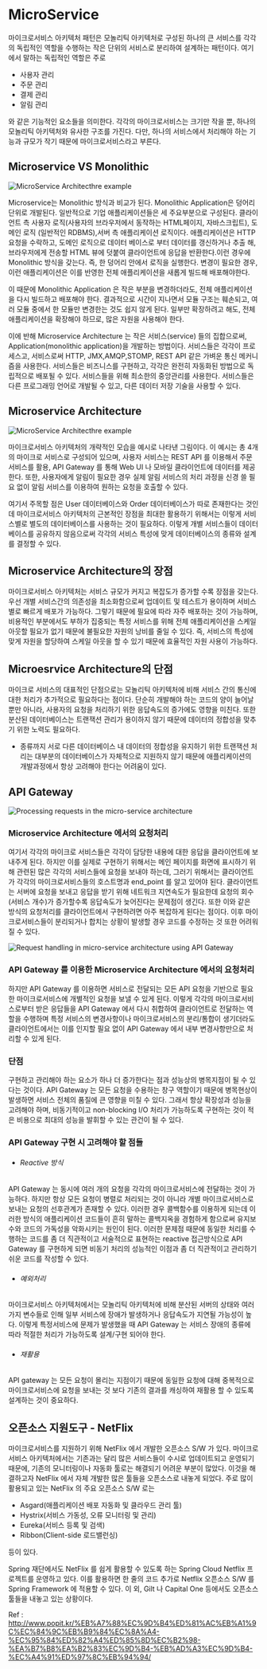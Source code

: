 
# MicroService
마이크로서비스 아키텍처 패턴은 모놀리틱 아키텍처로 구성된 하나의 큰 서비스를 각각의 독립적인 역할을 수행하는 
작은 단위의 서비스로 분리하여 설계하는 패턴이다. 여기에서 말하는 독립적인 역할은 주로 
- 사용자 관리
- 주문 관리
- 결제 관리
- 알림 관리
 
와 같은 기능적인 요소들을 의미한다.
각각의 마이크로서비스는 크기만 작을 뿐, 하나의 모놀리틱 아키텍처와 유사한 구조를 가진다.
다만, 하나의 서비스에서 처리해야 하는 기능과 규모가 작기 때문에 마이크로서비스라고 부른다.

## Microservice VS Monolithic

![MicroService Architecthre example](http://4.bp.blogspot.com/-i-Xp5DRyvMc/VIF98b0JvBI/AAAAAAAAAZY/VBhHnw6tZwQ/s1600/Monoliths%2Band%2BMicroservices.png)

Microservice는 Monolithic 방식과 비교가 된다. Monolithic Application은 덩어리 단위로 개발된다. 일반적으로 기업 애플리케이션들은
세 주요부분으로 구성된다. 클라이언트 측 사용자 로직(사용자의 브라우저에서 동작하는 HTML페이지, 자바스크립트), 도메인 로직 (일반적인 RDBMS),서버 측 애플리케이션 로직이다. 애플리케이션은 HTTP 요청을 수락하고, 도메인 로직으로 데이터 베이스로 부터 데이터를 갱신하거나 추출 해, 브라우저에게 전송할 HTML 뷰에 덧붙여 클라이언트에 응답을 반환한다.이런 경우에 Monolithic 방식을 갖는다. 즉, 한 덩어리 안에서 로직을 실행한다.  변경이 필요한 경우, 이런 애플리케이션은 이를 반영한 전체 애플리케이션을 새롭게 빌드해 배포해야한다.

이 때문에 Monolithic Application 은 작은 부분을 변경하더라도, 전체 애플리케이션을 다시 빌드하고 배포해야 한다. 결과적으로 시간이 지나면서 모듈 구조는 훼손되고, 여러 모듈 중에서 한 모듈만 변경한는 것도 쉽지 않게 된다. 일부만 확장하려고 해도, 전체 애플리케이션을 확장해야 하므로, 많은 자원을 사용해야 한다. 

이에 반해 Microservice Architecture 는 작은 서비스(service) 들의 집합으로써, Application(monolithic application)을 개발하는 방법이다. 서비스들은 각각이 프로세스고, 서비스로써 HTTP, JMX,AMQP,STOMP, REST API 같은 가벼운 통신 메커니즘을 사용한다. 서비스들은 비즈니스를 구현하고, 각각은 완전히 자동화된 방법으로 독립적으로 배포될 수 있다. 서비스들을 위해 최소한의 중앙관리를 사용한다. 서비스들은 다른 프로그래밍 언어로 개발될 수 있고, 다른 데이터 저장 기술을 사용할 수 있다.


## Microservice Architecture

![MicroService Architecthre example](http://www.popit.kr/wp-content/uploads/2016/08/2-600x423.png)

마이크로서비스 아키텍처의 개략적인 모습을 예시로 나타낸 그림이다.
이 예시는 총 4개의 마이크로 서비스로 구성되어 있으며, 사용자 서비스는 REST API 를 이용해서 주문 서비스를 활용,
API Gateway 를 통해 Web UI 나 모바일 클라이언트에 데이터를 제공한다.
또한, 사용자에게 알림이 필요한 경우 실제 알림 서비스의 처리 과정을 신경 쓸 필요 없이 알림 서비스를 이용하여
원하는 요청을 호출할 수 있다.

여기서 주목할 점은 User 데이터베이스와 Order 데이터베이스가 따로 존재한다는 것인데 마이크로서비스 아키텍처의 근본적인 장점을
최대한 활용하기 위해서는 이렇게 서비스별로 별도의 데이터베이스를 사용하는 것이 필요하다.
이렇게 개별 서비스들이 데이터베이스를 공유하지 않음으로써 각각의 서비스 특성에 맞게 데이터베이스의 종류와 설계를 결정할 수 있다.

## Microservice Architecture의 장점
마이크로서비스 아키텍처는 서비스 규모가 커지고 복잡도가 증가할 수록 장점을 갖는다.
우선 개별 서비스간의 의존성을 최소화함으로써 업데이트 및 테스트가 용이하며 서비스별로 빠르게 배포가 가능하다.
그렇기 때문에 필요에 따라 자주 배포하는 것이 가능하며, 비용적인 부분에서도 부하가 집중되는 특정 서비스를 위해 
전체 애플리케이션을 스케일 아웃할 필요가 없기 때문에 불필요한 자원의 낭비를 줄일 수 있다. 
즉, 서비스의 특성에 맞게 자원을 할당하여 스케일 아웃을 할 수 있기 때문에 효율적인 자원 사용이 가능하다.

## Microesrvice Architecture의 단점
마이크로 서비스의 대표적인 단점으로는 모놀리틱 아키텍처에 비해 서비스 간의 통신에 대한 처리가 추가적으로 필요하다는 점이다.
단순히 개발해야 하는 코드의 양이 늘어날 뿐만 아니라, 사용자의 요청을 처리하기 위한 응답속도의 증가에도 영향을 미친다.
또한 분산된 데이터베이스는 트랜잭션 관리가 용이하지 않기 때문에 데이터의 정합성을 맞추기 위한 노력도 필요하다.
* 종류까지 서로 다른 데이터베이스 내 데이터의 정합성을 유지하기 위한 트랜잭션 처리는 대부분의 데이터베이스가 자체적으로 
 지원하지 않기 때문에 애플리케이션의 개발과정에서 항상 고려해야 한다는 어려움이 있다.


## API Gateway

![Processing requests in the micro-service architecture](http://www.popit.kr/wp-content/uploads/2016/08/5.png)

### Microservice Architecture 에서의 요청처리
여기서 각각의 마이크로 서비스들은 각각이 담당한 내용에 대한 응답을 클라이언트에 보내주게 된다. 하지만 이를 실제로 구현하기 위해서는 메인 페이지를 화면에 표시하기 위해 관련된 많은 각각의 서비스들에 요청을 보내야 하는데, 그러기 위해서는 클라이언트가 각각의 마이크로서비스들의 호스트명과 end_point 를 알고 있어야 된다. 클라이언트는 서버에 요청을 보내고 응답을 받기 위해 네트워크 지연속도가 필요한데 요청의 회수(서비스 개수)가 증가할수록 응답속도가 늦어진다는 문제점이 생긴다.
또한 이와 같은 방식의 요청처리를 클라이언트에서 구현하려면 아주 복잡하게 된다는 점이다. 이후 마이크로서비스들이 분리되거나 합치는 상황이 발생할 경우 코드를 수정하는 것 또한 어려워 질 수 있다.

![Request handling in micro-service architecture using API Gateway](http://www.popit.kr/wp-content/uploads/2016/08/6-600x410.png)

### API Gateway 를 이용한 Microservice Architecture 에서의 요청처리
하지만 API Gateway 를 이용하면 서비스로 전달되는 모든 API 요청을 기반으로 필요한 마이크로서비스에 개별적인 요청을 보낼 수 있게 된다.
이렇게 각각의 마이크로서비스로부터 받은 응답들을 API Gateway 에서 다시 취합하여 클라이언트로 전달하는 역할을 수행하며
특정 서비스의 변경사항이나 마이크로서비스의 분리/통합이 생기더라도 클라이언트에서는 이를 인지할 필요 없이 API Gateway 에서 내부
변경사항만으로 처리할 수 있게 된다.

### 단점
구현하고 관리해야 하는 요소가 하나 더 증가한다는 점과 성능상의 병목지점이 될 수 있다는 것이다.
API Gateway 는 모든 요청을 수용하는 창구 역할이기 때문에 병목현상이 발생하면 서비스 전체의 품질에 큰 영향을 미칠 수 있다.
그래서 항상 확장성과 성능을 고려해야 하며, 비동기적이고 non-blocking I/O 처리가 가능하도록 구현하는 것이 적은 비용으로 최대의 성능을 발휘할 수 있는 관건이 될 수 있다.

### API Gateway 구현 시 고려해야 할 점들
- ###### Reactive 방식
API Gateway 는 동시에 여러 개의 요청을 각각의 마이크로서비스에 전달하는 것이 가능하다. 하지만 항상 모든 요청이 병렬로 처리되는 것이 아니라 개별 마이크로서비스로 보내는 요청의 선후관계가 존재할 수 있다. 이러한 경우 콜백함수를 이용하게 되는데 이러한 방식의 애플리케이션 코드들이 흔히 말하는 콜백지옥을 경험하게 함으로써 유지보수와 코드의 가독성을 악화시키는 원인이 된다. 
이러한 문제점 때문에 동일한 처리를 수행하는 코드를 좀 더 직관적이고 서술적으로 표현하는 reactive 접근방식으로 API Gateway 를 구현하게 되면
비동기 처리의 성능적인 이점과 좀 더 직관적이고 관리하기 쉬운 코드를 작성할 수 있다.

- ###### 예외처리
마이크로서비스 아키텍처에서는 모놀리틱 아키텍처에 비해 분산된 서버의 상태와 여러가지 변수들로 인해 일부 서비스에 장애가 발생하거나 응답속도가 지연될 가능성이 높다. 이렇게 특정서비스에 문제가 발생했을 때 API Gateway 는 서비스 장애의 종류에 따라 적절한 처리가 가능하도록 설계/구현 되어야 한다.

- ###### 재활용
API gateway 는 모든 요청이 몰리는 지점이기 때문에 동일한 요청에 대해 중복적으로 마이크로서비스에 요청을 보내는 것 보다 기존의 결과를 캐싱하여 재활용 할 수 있도록 설계하는 것이 중요하다.
## 오픈소스 지원도구 - NetFlix
마이크로서비스를 지원하기 위해 NetFlix 에서 개발한 오픈소스 S/W 가 있다. 마이크로서비스 아키텍처에서는 기존과는 달리 
많은 서비스들이 수시로 업데이트되고 운영되기 때문에, 기존의 모니터링이나 자동화 툴로는 해결되기 어려운 부분이 많았다. 
이것을 해결하고자 NetFlix 에서 자체 개발한 많은 툴들을 오픈소스로 내놓게 되었다.
주로 많이 활용되고 있는 NetFlix 의 주요 오픈소스 S/W 로는

- Asgard(애플리케이션 배포 자동화 및 클라우드 관리 툴)
- Hystrix(서비스 가동성, 오류 모니터링 및 관리)
- Eureka(서비스 등록 및 검색)
- Ribbon(Client-side 로드밸런싱)

등이 있다.

Spring 재단에서도 NetFlix 를 쉽게 활용할 수 있도록 하는 Spring Cloud Netflix 프로젝트를 운영하고 있다.
이를 활용하면 한 줄의 코드 추가로 Netflix 오픈소스 S/W 를 Spring Framework 에 적용할 수 있다.
이 외, Gilt 나 Capital One 등에서도 오픈소스 툴들을 내놓고 있는 상황이다.

Ref : http://www.popit.kr/%EB%A7%88%EC%9D%B4%ED%81%AC%EB%A1%9C%EC%84%9C%EB%B9%84%EC%8A%A4-%EC%95%84%ED%82%A4%ED%85%8D%EC%B2%98-%EA%B7%B8%EA%B2%83%EC%9D%B4-%EB%AD%A3%EC%9D%B4-%EC%A4%91%ED%97%8C%EB%94%94/

